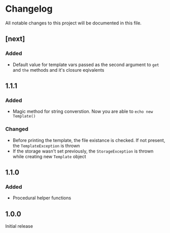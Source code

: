 # Changelog
All notable changes to this project will be documented in this file.

## [next]

### Added
- Default value for template vars passed as the second argument to `get` and `the` methods and it's closure eqivalents

## 1.1.1

### Added
- Magic method for string converstion. Now you are able to `echo new Template()`

### Changed
- Before printing the template, the file existance is checked. If not present, the `TemplateException` is thrown
- If the storage wasn't set previously, the `StorageException` is thrown while creating new `Template` object

## 1.1.0

### Added
- Procedural helper functions

## 1.0.0

Initial release
